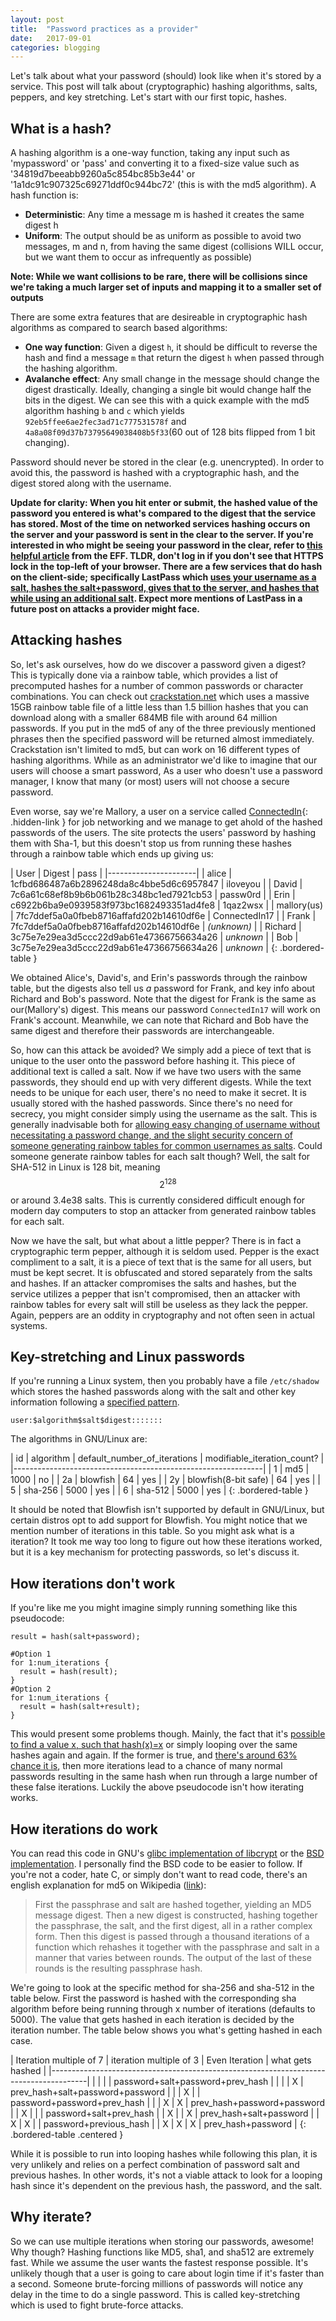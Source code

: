 ```yaml
---
layout: post
title:	"Password practices as a provider"
date:	2017-09-01
categories: blogging
---
```

Let's talk about what your password (should) look like when it's stored by a service. This post will talk about (cryptographic) hashing algorithms, salts, peppers, and key stretching.  Let's start with our first topic, hashes.

## What is a hash?

A hashing algorithm is a one-way function, taking any input such as 'mypassword' or 'pass' and converting it to a fixed-size value such as '34819d7beeabb9260a5c854bc85b3e44' or '1a1dc91c907325c69271ddf0c944bc72' (this is with the md5 algorithm). A hash function is:

- **Deterministic**: Any time a message m is hashed it creates the same digest h
- **Uniform**: The output should be as uniform as possible to avoid two messages, m and n, from having the same digest (collisions WILL occur, but we want them to occur as infrequently as possible)

**Note: While we want collisions to be rare, there will be collisions since we're taking a much larger set of inputs and mapping it to a smaller set of outputs**

There are some extra features that are desireable in cryptographic hash algorithms as compared to search based algorithms:

- **One way function**: Given a digest `h`, it should be difficult to reverse the hash and find a message `m` that return the digest `h` when passed through the hashing algorithm.
- **Avalanche effect**: Any small change in the message should change the digest drastically. Ideally, changing a single bit would change half the bits in the digest. We can see this with a quick example with the md5 algorithm hashing `b` and `c` which yields `92eb5ffee6ae2fec3ad71c777531578f` and `4a8a08f09d37b73795649038408b5f33`(60 out of 128 bits flipped from 1 bit changing). 

Password should never be stored in the clear (e.g. unencrypted). In order to avoid this, the password is hashed with a cryptographic hash, and the digest stored along with the username.

**Update for clarity: When you hit enter or submit, the hashed value of the password you entered is what's compared to the digest that the service has stored. Most of the time on networked services hashing occurs on the server and your password is sent in the clear to the server. If you're interested in who might be seeing your password in the clear, refer to [this helpful article](https://www.eff.org/pages/tor-and-https) from the EFF. TLDR, don't log in if you don't see that HTTPS lock in the top-left of your browser. There are a few services that do hash on the client-side; specifically LastPass which [uses your username as a salt, hashes the salt+password, gives that to the server, and hashes that while using an additional salt](https://lastpass.com/support.php?cmd=showfaq&id=1116). Expect more mentions of LastPass in a future post on attacks a provider might face.**

## Attacking hashes

So, let's ask ourselves, how do we discover a password given a digest? This is typically done via a rainbow table, which provides a list of precomputed hashes for a number of common passwords or character combinations. You can check out [crackstation.net](https://crackstation.net/) which uses a massive 15GB rainbow table file of a little less than 1.5 billion hashes that you can download along with a smaller 684MB file with around 64 million passwords. If you put in the md5 of any of the three previously mentioned phrases then the specified password will be returned almost immediately. Crackstation isn't limited to md5, but can work on 16 different types of hashing algorithms. While as an administrator we'd like to imagine that our users will choose a smart password, As a user who doesn't use a password manager, I know that many (or most) users will not choose a secure password.

Even worse, say we're Mallory, a user on a service called [ConnectedIn](https://defuse.ca/blog/cracking-linkedin-hashes-with-crackstation.html){: .hidden-link } for job networking and we manage to get ahold of the hashed passwords of the users. The site protects the users' password by hashing them with Sha-1, but this doesn't stop us from running these hashes through a rainbow table which ends up giving us:

| User | Digest | pass |
|----------------------|
| alice | 1cfbd686487a6b2896248da8c4bbe5d6c6957847 | iloveyou |
| David | 7c6a61c68ef8b9b6b061b28c348bc1ed7921cb53 | passw0rd |
| Erin | c6922b6ba9e0939583f973bc1682493351ad4fe8 | 1qaz2wsx |
| mallory(us) | 7fc7ddef5a0a0fbeb8716affafd202b14610df6e | ConnectedIn17 |
| Frank | 7fc7ddef5a0a0fbeb8716affafd202b14610df6e | *(unknown)* |
| Richard | 3c75e7e29ea3d5ccc22d9ab61e47366756634a26 | *unknown* |
| Bob | 3c75e7e29ea3d5ccc22d9ab61e47366756634a26 | *unknown* |
{: .bordered-table }

We obtained Alice's, David's, and Erin's passwords through the rainbow table, but the digests also tell us *a* password for Frank, and key info about Richard and Bob's password. Note that the digest for Frank is the same as our(Mallory's) digest. This means our password `ConnectedIn17` will work on Frank's account. Meanwhile, we can note that Richard and Bob have the same digest and therefore their passwords are interchangeable.

So, how can this attack be avoided? We simply add a piece of text that is unique to the user onto the password before hashing it. This piece of additional text is called a salt. Now if we have two users with the same passwords, they should end up with very different digests. While the text needs to be unique for each user, there's no need to make it secret. It is usually stored with the hashed passwords. Since there's no need for secrecy, you might consider simply using the username as the salt. This is generally inadvisable both for [allowing easy changing of username without necessitating a password change, and the slight security concern of someone generating rainbow tables for common usernames as salts](https://security.stackexchange.com/questions/150007/why-not-use-username-as-a-password-salt). Could someone generate rainbow tables for each salt though? Well, the salt for SHA-512 in Linux is 128 bit, meaning $$ 2^{128} $$ or around 3.4e38 salts. This is currently considered difficult enough for modern day computers to stop an attacker from generated rainbow tables for each salt.

Now we have the salt, but what about a little pepper? There is in fact a cryptographic term pepper, although it is seldom used. Pepper is the exact compliment to a salt, it is a piece of text that is the same for all users, but must be kept secret. It is obfuscated and stored separately from the salts and hashes. If an attacker compromises the salts and hashes, but the service utilizes a pepper that isn't compromised, then an attacker with rainbow tables for every salt will still be useless as they lack the pepper. Again, peppers are an oddity in cryptography and not often seen in actual systems.

## Key-stretching and Linux passwords

If you're running a Linux system, then you probably have a file `/etc/shadow` which stores the hashed passwords along with the salt and other key information following a [specified pattern](https://en.wikipedia.org/wiki/Passwd#Shadow_file).

```
user:$algorithm$salt$digest:::::::
```

The algorithms in GNU/Linux are:

| id | algorithm | default_number_of_iterations | modifiable_iteration_count? |
|--------------------------------------------------------------|
| 1 | md5 | 1000 | no |
| 2a | blowfish | 64 | yes |
| 2y | blowfish(8-bit safe) | 64 | yes |
| 5 | sha-256 | 5000 | yes |
| 6 | sha-512 | 5000 | yes |
{: .bordered-table }

It should be noted that Blowfish isn't supported by default in GNU/Linux, but certain distros opt to add support for Blowfish. You might notice that we mention number of iterations in this table. So you might ask what is a iteration? It took me way too long to figure out how these iterations worked, but it is a key mechanism for protecting passwords, so let's discuss it.

## How iterations don't work

If you're like me you might imagine simply running something like this pseudocode:

```
result = hash(salt+password);

#Option 1
for 1:num_iterations {
  result = hash(result);
}
#Option 2
for 1:num_iterations {
  result = hash(salt+result);
}

```

This would present some problems though. Mainly, the fact that it's [possible to find a value x, such that hash(x)=x](https://stackoverflow.com/questions/235785/is-there-an-md5-fixed-point-where-md5x-x) or simply looping over the same hashes again and again. If the former is true, and [there's around 63% chance it is](https://stackoverflow.com/questions/235785/is-there-an-md5-fixed-point-where-md5x-x), then more iterations lead to a chance of many normal passwords resulting in the same hash when run through a large number of these false iterations. Luckily the above pseudocode isn't how iterating works.

## How iterations do work

You can read this code in GNU's [glibc implementation of libcrypt](https://sourceware.org/git/?p=glibc.git;a=blob;f=crypt/sha256-crypt.c;h=561ff577bf1d14cddfa44df7e8fa00c68c2a9a96;hb=HEAD#l281) or the [BSD implementation](https://github.com/freebsd/freebsd/blob/a4ebbc6d5fe6124929d160aa39bfa9febca345a2/lib/libcrypt/crypt-sha256.c#L182). I personally find the BSD code to be easier to follow. If you're not a coder, hate C, or simply don't want to read code, there's an english explanation for md5 on Wikipedia ([link](https://en.wikipedia.org/wiki/Crypt_(C)#MD5-based_scheme)):

>First the passphrase and salt are hashed together, yielding an MD5 message digest. Then a new digest is constructed, hashing together the passphrase, the salt, and the first digest, all in a rather complex form. Then this digest is passed through a thousand iterations of a function which rehashes it together with the passphrase and salt in a manner that varies between rounds. The output of the last of these rounds is the resulting passphrase hash.

We're going to look at the specific method for sha-256 and sha-512 in the table below. First the password is hashed with the corresponding sha algorithm before being running through x number of iterations (defaults to 5000). The value that gets hashed in each iteration is decided by the iteration number. The table below shows you what's getting hashed in each case.

| Iteration multiple of 7 | iteration multiple of 3 | Even Iteration | what gets hashed |
|---------------------------------------------------------------------------------------|
|   |   |   | password+salt+password+prev_hash |
|   |   | X | prev_hash+salt+password+password |
|   | X |   | password+password+prev_hash |
|   | X | X | prev_hash+password+password |
| X |   |   | password+salt+prev_hash |
| X |   | X | prev_hash+salt+password |
| X | X |   | password+previous_hash |
| X | X | X | prev_hash+password |
{: .bordered-table .centered }

While it is possible to run into looping hashes while following this plan, it is very unlikely and relies on a perfect combination of password salt and previous hashes. In other words, it's not a viable attack to look for a looping hash since it's dependent on the previous hash, the password, and the salt.

## Why iterate?

So we can use multiple iterations when storing our passwords, awesome! Why though? Hashing functions like MD5, sha1, and sha512 are extremely fast. While we assume the user wants the fastest response possible. It's unlikely though that a user is going to care about login time if it's faster than a second. Someone brute-forcing millions of passwords will  notice any delay in the time to do a single password. This is called key-stretching which is used to fight brute-force attacks.

